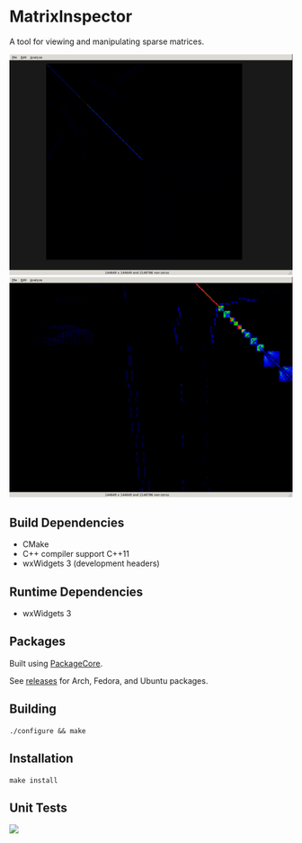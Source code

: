 MatrixInspector
===============

A tool for viewing and manipulating sparse matrices.

<img alt="unzoomed" src="screenshots/full.png" width="512px"/>
<img alt="zoomed" src="screenshots/zoom.png" width="512px"/>


Build Dependencies 
------------------

- CMake
- C++ compiler support C++11
- wxWidgets 3 (development headers)


Runtime Dependencies
--------------------

- wxWidgets 3


Packages
--------

Built using <a href="https://github.com/BytePackager/packagecore">PackageCore</a>.

See <a href="https://github.com/dlasalle/matrixinspector/releases">releases</a>
for Arch, Fedora, and Ubuntu packages.


Building
--------
```
./configure && make
```


Installation
------------
```
make install
```


Unit Tests
----------

<a href="https://travis-ci.org/dlasalle/matrixinspector">
  <img src="https://travis-ci.org/dlasalle/matrixinspector.svg?branch=master"/>
</a>
